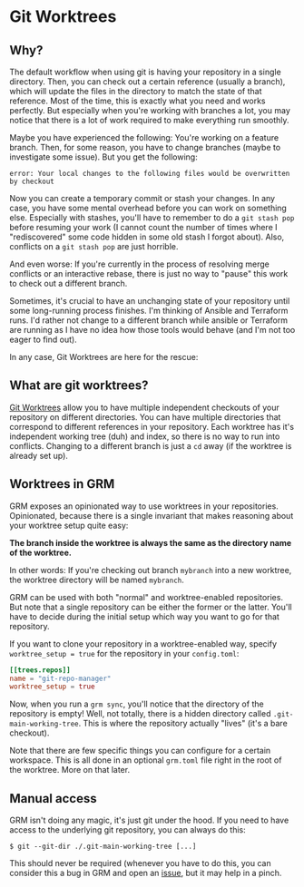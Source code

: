 # Git Worktrees

## Why?
The default workflow when using git is having your repository in a single
directory.  Then, you can check out a certain reference (usually a branch),
which will update the files in the directory to match the state of that
reference. Most of the time, this is exactly what you need and works perfectly.
But especially when you're working with branches a lot, you may notice that
there is a lot of work required to make everything run smoothly.

Maybe you have experienced the following: You're working on a feature branch.
Then, for some reason, you have to change branches (maybe to investigate some
issue).  But you get the following:

```
error: Your local changes to the following files would be overwritten by checkout
```

Now you can create a temporary commit or stash your changes. In any case, you
have some mental overhead before you can work on something else. Especially with
stashes, you'll have to remember to do a `git stash pop` before resuming your
work (I cannot count the number of times where I "rediscovered" some code hidden
in some old stash I forgot about). Also, conflicts on a `git stash pop` are just
horrible.

And even worse: If you're currently in the process of resolving merge conflicts
or an interactive rebase, there is just no way to "pause" this work to check out
a different branch.

Sometimes, it's crucial to have an unchanging state of your repository until
some long-running process finishes. I'm thinking of Ansible and Terraform runs.
I'd rather not change to a different branch while ansible or Terraform are
running as I have no idea how those tools would behave (and I'm not too eager to
find out).

In any case, Git Worktrees are here for the rescue:

## What are git worktrees?

[Git Worktrees](https://git-scm.com/docs/git-worktree) allow you to have
multiple independent checkouts of your repository on different directories. You
can have multiple directories that correspond to different references in your
repository.  Each worktree has it's independent working tree (duh) and index, so
there is no way to run into conflicts. Changing to a different branch is just a
`cd` away (if the worktree is already set up).

## Worktrees in GRM

GRM exposes an opinionated way to use worktrees in your repositories.
Opinionated, because there is a single invariant that makes reasoning about your
worktree setup quite easy:

**The branch inside the worktree is always the same as the directory name of the
worktree.**

In other words: If you're checking out branch `mybranch` into a new worktree,
the worktree directory will be named `mybranch`.

GRM can be used with both "normal" and worktree-enabled repositories. But note
that a single repository can be either the former or the latter. You'll have to
decide during the initial setup which way you want to go for that repository.

If you want to clone your repository in a worktree-enabled way, specify
`worktree_setup = true` for the repository in your `config.toml`:

```toml
[[trees.repos]]
name = "git-repo-manager"
worktree_setup = true
```

Now, when you run a `grm sync`, you'll notice that the directory of the
repository is empty! Well, not totally, there is a hidden directory called
`.git-main-working-tree`.  This is where the repository actually "lives" (it's a
bare checkout).

Note that there are few specific things you can configure for a certain
workspace.  This is all done in an optional `grm.toml` file right in the root of
the worktree. More on that later.


## Manual access

GRM isn't doing any magic, it's just git under the hood. If you need to have
access to the underlying git repository, you can always do this:

```
$ git --git-dir ./.git-main-working-tree [...]
```

This should never be required (whenever you have to do this, you can consider
this a bug in GRM and open an
[issue](https://github.com/hakoerber/git-repo-manager/issues/new), but it may
help in a pinch.

